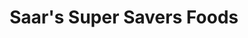 ---
title: "Saar's Super Savers Foods"
url: /bremerton/saars-super-savers-foods/
shop: supermarket
---